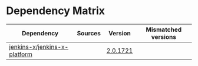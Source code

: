 # Dependency Matrix

Dependency | Sources | Version | Mismatched versions
---------- | ------- | ------- | -------------------
[jenkins-x/jenkins-x-platform](https://github.com/jenkins-x/jenkins-x-platform) |  | [2.0.1721](https://github.com/jenkins-x/jenkins-x-platform/releases/tag/v2.0.1721) | 
